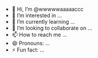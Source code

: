 - 👋 Hi, I’m @wwwwwaaaaaccc
- 👀 I’m interested in ...
- 🌱 I’m currently learning ...
- 💞️ I’m looking to collaborate on ...
- 📫 How to reach me ...
- 😄 Pronouns: ...
- ⚡ Fun fact: ...

<!---
wwwwwaaaaaccc/wwwwwaaaaaccc is a ✨ special ✨ repository because its `README.md` (this file) appears on your GitHub profile.
You can click the Preview link to take a look at your changes.
--->
